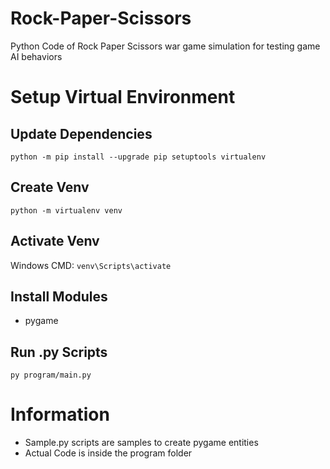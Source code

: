 # Rock-Paper-Scissors
Python Code of Rock Paper Scissors war game simulation for testing game AI behaviors

# Setup Virtual Environment
## Update Dependencies
```
python -m pip install --upgrade pip setuptools virtualenv
```
## Create Venv
```
python -m virtualenv venv
```
## Activate Venv

Windows CMD: ``` venv\Scripts\activate ```

## Install Modules
- pygame

## Run .py Scripts
```
py program/main.py
```


# Information
- Sample.py scripts are samples to create pygame entities
- Actual Code is inside the program folder
